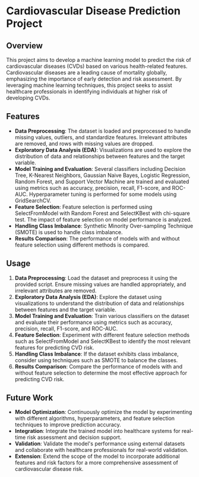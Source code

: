 # Cardiovascular Disease Prediction Project

## Overview
This project aims to develop a machine learning model to predict the risk of cardiovascular diseases (CVDs) based on various health-related features. Cardiovascular diseases are a leading cause of mortality globally, emphasizing the importance of early detection and risk assessment. By leveraging machine learning techniques, this project seeks to assist healthcare professionals in identifying individuals at higher risk of developing CVDs.

## Features
- **Data Preprocessing**: The dataset is loaded and preprocessed to handle missing values, outliers, and standardize features. Irrelevant attributes are removed, and rows with missing values are dropped.
- **Exploratory Data Analysis (EDA)**: Visualizations are used to explore the distribution of data and relationships between features and the target variable.
- **Model Training and Evaluation**: Several classifiers including Decision Tree, K-Nearest Neighbors, Gaussian Naive Bayes, Logistic Regression, Random Forest, and Support Vector Machine are trained and evaluated using metrics such as accuracy, precision, recall, F1-score, and ROC-AUC. Hyperparameter tuning is performed for some models using GridSearchCV.
- **Feature Selection**: Feature selection is performed using SelectFromModel with Random Forest and SelectKBest with chi-square test. The impact of feature selection on model performance is analyzed.
- **Handling Class Imbalance**: Synthetic Minority Over-sampling Technique (SMOTE) is used to handle class imbalance.
- **Results Comparison**: The performance of models with and without feature selection using different methods is compared.

## Usage
1. **Data Preprocessing**: Load the dataset and preprocess it using the provided script. Ensure missing values are handled appropriately, and irrelevant attributes are removed.
2. **Exploratory Data Analysis (EDA)**: Explore the dataset using visualizations to understand the distribution of data and relationships between features and the target variable.
3. **Model Training and Evaluation**: Train various classifiers on the dataset and evaluate their performance using metrics such as accuracy, precision, recall, F1-score, and ROC-AUC.
4. **Feature Selection**: Experiment with different feature selection methods such as SelectFromModel and SelectKBest to identify the most relevant features for predicting CVD risk.
5. **Handling Class Imbalance**: If the dataset exhibits class imbalance, consider using techniques such as SMOTE to balance the classes.
6. **Results Comparison**: Compare the performance of models with and without feature selection to determine the most effective approach for predicting CVD risk.

## Future Work
- **Model Optimization**: Continuously optimize the model by experimenting with different algorithms, hyperparameters, and feature selection techniques to improve prediction accuracy.
- **Integration**: Integrate the trained model into healthcare systems for real-time risk assessment and decision support.
- **Validation**: Validate the model's performance using external datasets and collaborate with healthcare professionals for real-world validation.
- **Extension**: Extend the scope of the model to incorporate additional features and risk factors for a more comprehensive assessment of cardiovascular disease risk.
